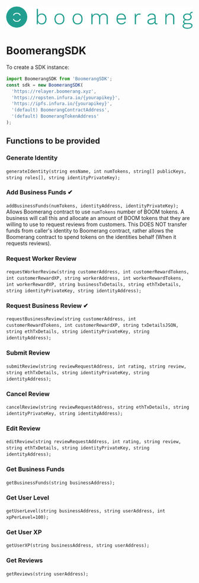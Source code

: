 ![alt text](https://github.com/BoomerangProject/boomerang-wiki/blob/master/images/logo.png "Boomerang Logo")
# BoomerangSDK
To create a SDK instance:

```js
import BoomerangSDK from 'BoomerangSDK';
const sdk = new BoomerangSDK(
  'https://relayer.boomerang.xyz',
  'https://ropsten.infura.io/{yourapikey}',
  'https://ipfs.infura.io/{yourapikey}',
  '(default) BoomerangContractAddress',
  '(default) BoomerangTokenAddress'
);
```

## Functions to be provided
### Generate Identity
`generateIdentity(string ensName, int numTokens, string[] publicKeys, string roles[], string identityPrivateKey);`

### Add Business Funds ✔
`addBusinessFunds(numTokens, identityAddress, identityPrivateKey);
`
Allows Boomerang contract to use `numTokens` number of BOOM tokens. A business will call this and allocate an amount of BOOM tokens that they are willing to use to request reviews from customers. This DOES NOT transfer funds from caller's identity to Boomerang contract, rather allows the Boomerang contract to spend tokens on the identities behalf (When it requests reviews).

### Request Worker Review
`requestWorkerReview(string customerAddress, int customerRewardTokens, int customerRewardXP, string workerAddress, int workerRewardTokens, int workerRewardXP, string businessTxDetails, string ethTxDetails, string identityPrivateKey, string identityAddress);`

### Request Business Review ✔
`requestBusinessReview(string customerAddress, int customerRewardTokens, int customerRewardXP, string txDetailsJSON, string ethTxDetails, string identityPrivateKey, string identityAddress);`

### Submit Review
`submitReview(string reviewRequestAddress, int rating, string review, string ethTxDetails, string identityPrivateKey, string identityAddress);`

### Cancel Review
`cancelReview(string reviewRequestAddress, string ethTxDetails, string identityPrivateKey, string identityAddress);`

### Edit Review
`editReview(string reviewRequestAddress, int rating, string review, string ethTxDetails, string identityPrivateKey, string identityAddress);`

### Get Business Funds
`getBusinessFunds(string businessAddress);`

### Get User Level
`getUserLevel(string businessAddress, string userAddress, int xpPerLevel=100);`

### Get User XP
`getUserXP(string businessAddress, string userAddress);`

### Get Reviews
`getReviews(string userAddress);`
